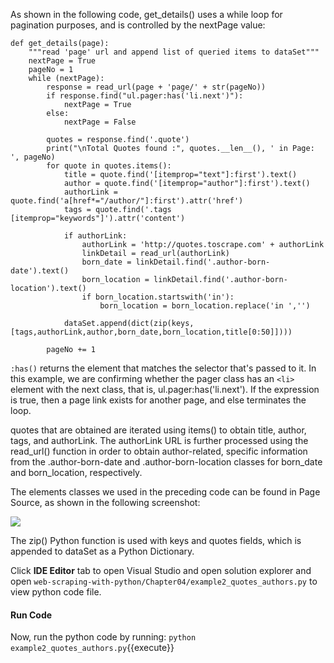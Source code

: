 
As shown in the following code, get_details() uses a while loop for pagination purposes, and is controlled by the nextPage value:

```
def get_details(page):
    """read 'page' url and append list of queried items to dataSet"""
    nextPage = True
    pageNo = 1
    while (nextPage):
        response = read_url(page + 'page/' + str(pageNo))
        if response.find("ul.pager:has('li.next')"):
            nextPage = True
        else:
            nextPage = False

        quotes = response.find('.quote')
        print("\nTotal Quotes found :", quotes.__len__(), ' in Page: ', pageNo)
        for quote in quotes.items():
            title = quote.find('[itemprop="text"]:first').text()
            author = quote.find('[itemprop="author"]:first').text()
            authorLink = quote.find('a[href*="/author/"]:first').attr('href')
            tags = quote.find('.tags [itemprop="keywords"]').attr('content')

            if authorLink:
                authorLink = 'http://quotes.toscrape.com' + authorLink
                linkDetail = read_url(authorLink)
                born_date = linkDetail.find('.author-born-date').text()
                born_location = linkDetail.find('.author-born-location').text()
                if born_location.startswith('in'):
                    born_location = born_location.replace('in ','')
               
            dataSet.append(dict(zip(keys,[tags,authorLink,author,born_date,born_location,title[0:50]])))
        
        pageNo += 1
```

`:has()` returns the element that matches the selector that's passed to it. In this example, we are confirming whether the pager class has an `<li>` element with the next class, that is, ul.pager:has('li.next'). If the expression is true, then a page link exists for another page, and else terminates the loop.

quotes that are obtained are iterated using items() to obtain title, author, tags, and authorLink. The authorLink URL is further processed using the read_url() function in order to obtain author-related, specific information from the .author-born-date and .author-born-location classes for born_date and born_location, respectively.

The elements classes we used in the preceding code can be found in Page Source, as shown in the following screenshot:

![](https://github.com/fenago/katacoda-scenarios/raw/master/web-scraping-with-python/chapter-04-02/steps/6/1.png)

The zip() Python function is used with keys and quotes fields, which is appended to dataSet as a Python Dictionary.

Click **IDE Editor** tab to open Visual Studio and open solution explorer and open `web-scraping-with-python/Chapter04/example2_quotes_authors.py` to view python code file.

#### Run Code
Now, run the python code by running: `python example2_quotes_authors.py`{{execute}}
